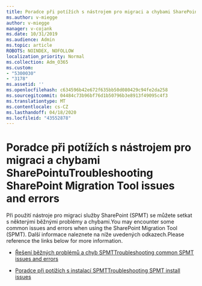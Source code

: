 ```yaml
---
title: Poradce při potížích s nástrojem pro migraci a chybami SharePointu
ms.author: v-miegge
author: v-miegge
manager: v-cojank
ms.date: 10/31/2019
ms.audience: Admin
ms.topic: article
ROBOTS: NOINDEX, NOFOLLOW
localization_priority: Normal
ms.collection: Adm_O365
ms.custom:
- "5300030"
- "3178"
ms.assetid: ''
ms.openlocfilehash: c634596b42e672f635bb50d080429c94fe2da258
ms.sourcegitcommit: 04484c73b96bf76d1b50796b3e8913f49095c4f3
ms.translationtype: MT
ms.contentlocale: cs-CZ
ms.lasthandoff: 04/18/2020
ms.locfileid: "43552878"
---
```

# <a name="troubleshooting-sharepoint-migration-tool-issues-and-errors"></a><span data-ttu-id="da96b-102">Poradce při potížích s nástrojem pro migraci a chybami SharePointu</span><span class="sxs-lookup"><span data-stu-id="da96b-102">Troubleshooting SharePoint Migration Tool issues and errors</span></span>

<span data-ttu-id="da96b-103">Při použití nástroje pro migraci služby SharePoint (SPMT) se můžete setkat s některými běžnými problémy a chybami.</span><span class="sxs-lookup"><span data-stu-id="da96b-103">You may encounter some common issues and errors when using the SharePoint Migration Tool (SPMT).</span></span> <span data-ttu-id="da96b-104">Další informace naleznete na níže uvedených odkazech.</span><span class="sxs-lookup"><span data-stu-id="da96b-104">Please reference the links below for more information.</span></span>

- [<span data-ttu-id="da96b-105">Řešení běžných problémů a chyb SPMT</span><span class="sxs-lookup"><span data-stu-id="da96b-105">Troubleshooting common SPMT issues and errors</span></span>](https://docs.microsoft.com/sharepointmigration/troubleshooting-common-spmt-issues)

- [<span data-ttu-id="da96b-106">Poradce při potížích s instalací SPMT</span><span class="sxs-lookup"><span data-stu-id="da96b-106">Troubleshooting SPMT install issues</span></span>](https://docs.microsoft.com/sharepointmigration/spmt-install-issues)
